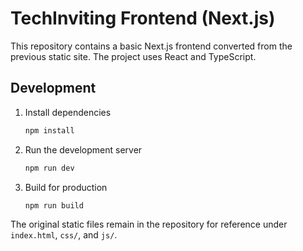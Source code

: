 # TechInviting Frontend (Next.js)

This repository contains a basic Next.js frontend converted from the previous static site. The project uses React and TypeScript.

## Development

1. Install dependencies
   ```bash
   npm install
   ```
2. Run the development server
   ```bash
   npm run dev
   ```
3. Build for production
   ```bash
   npm run build
   ```

The original static files remain in the repository for reference under `index.html`, `css/`, and `js/`.
